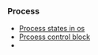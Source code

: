 ### __Process__

- [Process states in os](https://www.gatevidyalay.com/process-states-in-operating-system/)
- [Prcoess control block](https://www.gatevidyalay.com/process-control-block-process-attributes/)
- 
